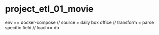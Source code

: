 # project_etl_01_movie
env == docker-compose // source = daily box office // transform = parse specific field // load == db 
